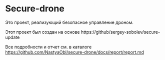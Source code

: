 # Secure-drone

Это проект, реализующий безопасное управление дроном.

Этот проект был создан на основе https://github/sergey-sobolev/secure-update

Все подробности и отчет см. в каталоге https://github.com/NastyaObl/secure-drone/docs/report/report.md